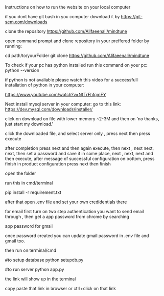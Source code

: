 Instructions on how to run the website on your local computer

if you dont have git bash in you computer download it by
https://git-scm.com/downloads


clone the repository https://github.com/Alifaeenali/mindtune

open command prompt and clone repository in your preffered folder by running: 

cd path/to/yourFolder
git clone https://github.com/Alifaeenali/mindtune

To check if your pc has python installed run this command on your pc: 
python --version

if python is not avaliable please watch this video for a successfull installation of python in your computer: 

https://www.youtube.com/watch?v=NfTrFhfqmFY

Next install mysql server in your computer:
go to this link: 
https://dev.mysql.com/downloads/installer/

click on download on file with lower memory ~2-3M and then on 'no thanks, just start my download.'

click the downloaded file, and select server only , press next then press execute

after completion press next and then again execute, then next , next next, next, then set a password and save it in some place, next , next, next and then execute, 
after message of successful configuration on bottom, press finish
in product configuration press next then finish

open the folder 

run this in cmd/terminal

pip install -r requirement.txt

after that open .env file and set your own credidentials there

for email first turn on two step authentication you want to send email through , then get a app password from chrome by searching

app password for gmail

once password created you can update gmail password in .env file and gmail too. 

then run on terminal/cmd

#to setup database
python setupdb.py

#to run server
python app.py

the link will show up in the terminal

copy paste that link in browser or ctrl+click on that link